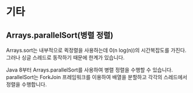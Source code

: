 # 기타

## Arrays.parallelSort(병렬 정렬)

Arrays.sort는 내부적으로 퀵정렬을 사용하는데 0(n log(n))의 시간복잡도를 가진다. 그러나 싱글 스레드로 동작하기 때문에 한계가 있습니다.

Java 8부터 Arrays.parallelSort를 사용하여 병렬 정렬을 수행할 수 있습니다. parallelSort는 ForkJoin 프레임워크를 이용하여 배열을 분할하고 각각의 스레드에서 정렬을 수행합니다.
